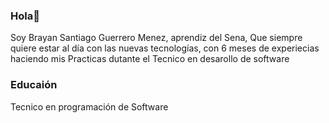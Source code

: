 ### Hola👋
Soy Brayan Santiago Guerrero Menez, aprendiz del Sena, Que siempre quiere estar al día con las nuevas tecnologías, con 6 meses de experiecias haciendo mis Practicas dutante el Tecnico en desarollo de software

### Educaión 
Tecnico en programación de Software

<!--
**Guerrero-077/Guerrero-077** is a ✨ _special_ ✨ repository because its `README.md` (this file) appears on your GitHub profile.

Here are some ideas to get you started:

- 🔭 I’m currently working on ...
- 🌱 I’m currently learning ...
- 👯 I’m looking to collaborate on ...
- 🤔 I’m looking for help with ...
- 💬 Ask me about ...
- 📫 How to reach me: ...
- 😄 Pronouns: ...
- ⚡ Fun fact: ...
-->
